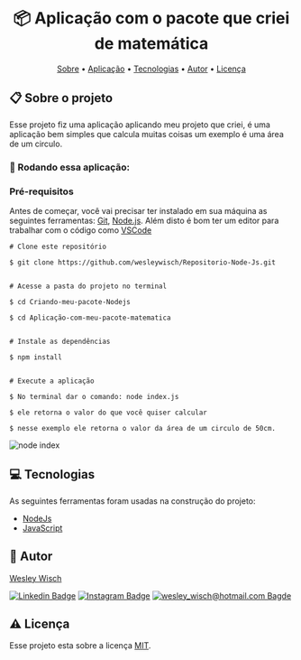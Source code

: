 
<h1  align="center"> 📦 Aplicação com o pacote que criei de matemática</h1>

  

<p  align="center"> <a  href="#sobre">Sobre</a> • <a  href="#aplicacao">Aplicação</a> • <a  href="#techs">Tecnologias</a> • <a  href="#autor">Autor</a> • <a  href="#licenca">Licença</a> </p>

<h2  id="sobre"> 📋 Sobre o projeto</h2>

Esse projeto fiz uma aplicação aplicando meu projeto que criei, é uma aplicação bem simples que calcula muitas coisas um exemplo é uma área de um circulo.

<h3  id="aplicacao"> 🎲 Rodando essa aplicação: </h3>

 ### Pré-requisitos

Antes de começar, você vai precisar ter instalado em sua máquina as seguintes ferramentas: [Git](https://git-scm.com/), [Node.js](https://nodejs.org/). Além disto é bom ter um editor para trabalhar com o código como [VSCode](https://code.visualstudio.com/)

```
# Clone este repositório

$ git clone https://github.com/wesleywisch/Repositorio-Node-Js.git

  
# Acesse a pasta do projeto no terminal

$ cd Criando-meu-pacote-Nodejs

$ cd Aplicação-com-meu-pacote-matematica

  
# Instale as dependências

$ npm install


# Execute a aplicação

$ No terminal dar o comando: node index.js

$ ele retorna o valor do que você quiser calcular

$ nesse exemplo ele retorna o valor da área de um circulo de 50cm.
```
![node index](https://user-images.githubusercontent.com/79159487/120901492-4932bf80-c609-11eb-8b04-c69c264829fe.png)

<h2  id="techs"> 💻 Tecnologias</h2>

As seguintes ferramentas foram usadas na construção do projeto:

- [NodeJs]()
- [JavaScript]()

<h2  id="autor"> 🦸 Autor</h2>

[Wesley Wisch](https://www.linkedin.com/in/wesley-wisch)

[![Linkedin Badge](https://img.shields.io/badge/-LinkedIn-blue?style=flat-square-border&logo=Linkedin&logoColor=white&link=https://www.linkedin.com/in/wesley-wisch/)](https://www.linkedin.com/in/wesley-wisch) [![Instagram Badge](https://img.shields.io/badge/-Instagram-CC0000?style=flat-square-border&logo=Instagram&logoColor=white&link=https://www.instagram.com/wesley_wisch/)](https://www.instagram.com/wesley_wisch/) [![wesley_wisch@hotmail.com Bagde](https://img.shields.io/badge/wesley_wisch-2e7eea?style=flat-square-border&logo=microsoft-outlook&logoColor=white)](mailto:wesley_wisch@hotmail.com)
 
<h2  id="licenca"> ⚠️ Licença</h2>

Esse projeto esta sobre a licença [MIT](https://github.com/wesleywisch/Repositorio-Node-Js/blob/main/LICENSE).